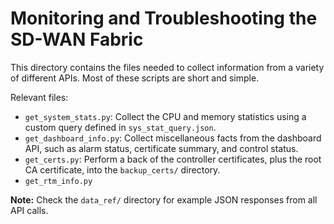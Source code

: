 # Monitoring and Troubleshooting the SD-WAN Fabric
This directory contains the files needed to collect information from
a variety of different APIs. Most of these scripts are short and simple.

Relevant files:
  * `get_system_stats.py`: Collect the CPU and memory statistics using
    a custom query defined in `sys_stat_query.json`.
  * `get_dashboard_info.py`: Collect miscellaneous facts from the dashboard
    API, such as alarm status, certificate summary, and control status.
  * `get_certs.py`: Perform a back of the controller certificates, plus the
    root CA certificate, into the `backup_certs/` directory.
  * `get_rtm_info.py`

**Note:** Check the `data_ref/` directory for example JSON responses from all
API calls.
